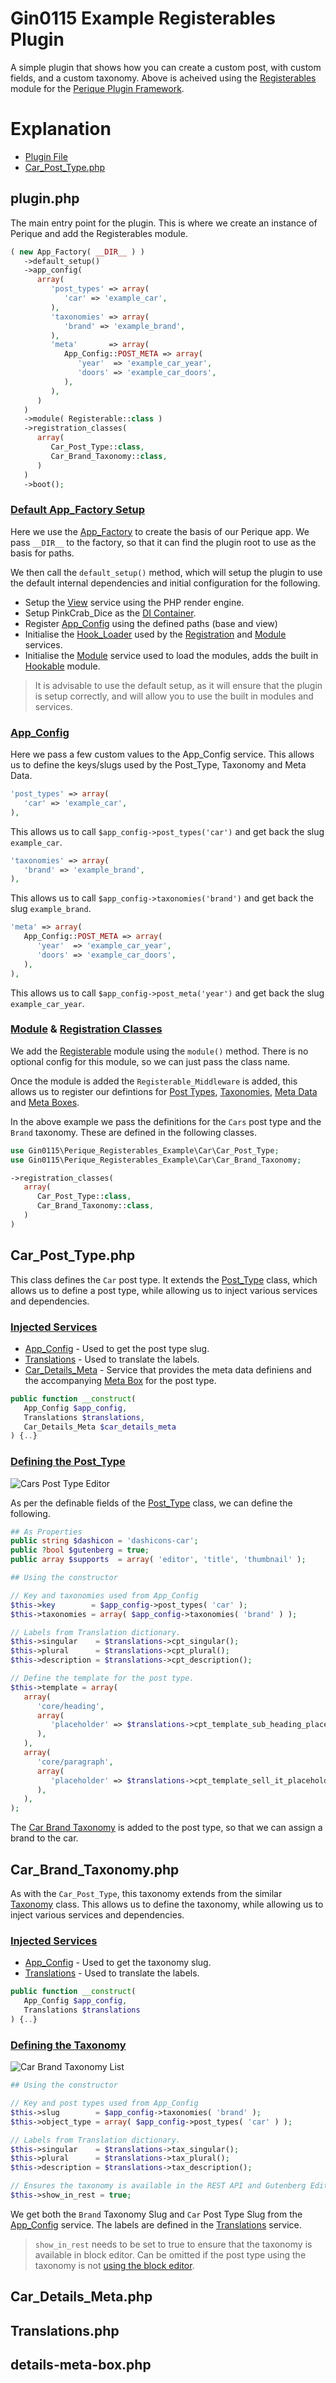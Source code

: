 # Gin0115 Example Registerables Plugin

A simple plugin that shows how you can create a custom post, with custom fields, and a custom taxonomy. Above is acheived using the [Registerables](https://github.com/Pink-Crab/Perique-Registerables) module for the [Perique Plugin Framework](https://github.com/Pink-Crab/Perique-Framework).

# Explanation

* [Plugin File](#pluginphp)
* [Car_Post_Type.php](#car_post_typephp)

## plugin.php

The main entry point for the plugin. This is where we create an instance of Perique and add the Registerables module. 
```php
( new App_Factory( __DIR__ ) )
   ->default_setup()
   ->app_config(
      array(
         'post_types' => array(
            'car' => 'example_car',
         ),
         'taxonomies' => array(
            'brand' => 'example_brand',
         ),
         'meta'       => array(
            App_Config::POST_META => array(
               'year'  => 'example_car_year',
               'doors' => 'example_car_doors',
            ),
         ),
      )
   )
   ->module( Registerable::class )
   ->registration_classes(
      array(
         Car_Post_Type::class,
         Car_Brand_Taxonomy::class,
      )
   )
   ->boot();
```

### [Default App_Factory Setup](https://perique.info/core/App/setup#using-the-factory)

Here we use the [App_Factory](https://perique.info/core/App/app_factory) to create the basis of our Perique app. We pass `__DIR__` to the factory, so that it can find the plugin root to use as the basis for paths.

We then call the `default_setup()` method, which will setup the plugin to use the default internal dependencies and initial configuration for the following.

* Setup the [View](https://perique.info/core/App/view) service using the PHP render engine.
* Setup PinkCrab_Dice as the [DI Container](https://perique.info/core/DI).
* Register [App_Config](https://perique.info/core/App/app_config) using the defined paths (base and view)
* Initialise the [Hook_Loader](https://perique.info/lib/Hook_Loader) used by the [Registration](https://perique.info/core/Registration/) and [Module](https://perique.info/core/Registration/Modules) services.
* Initialise the [Module](https://perique.info/core/Registration/Modules) service used to load the modules, adds the built in [Hookable](https://perique.info/core/Registration/Hookable) module.

> It is advisable to use the default setup, as it will ensure that the plugin is setup correctly, and will allow you to use the built in modules and services.

### [App_Config](https://perique.info/core/App/app_config)

Here we pass a few custom values to the App_Config service. This allows us to define the keys/slugs used by the Post_Type, Taxonomy and Meta Data.

```php
'post_types' => array(
   'car' => 'example_car',
),
```
This allows us to call `$app_config->post_types('car')` and get back the slug `example_car`. 

```php
'taxonomies' => array(
   'brand' => 'example_brand',
),
```
This allows us to call `$app_config->taxonomies('brand')` and get back the slug `example_brand`. 

```php
'meta' => array(
   App_Config::POST_META => array(
      'year'  => 'example_car_year',
      'doors' => 'example_car_doors',
   ),
),
```
This allows us to call `$app_config->post_meta('year')` and get back the slug `example_car_year`.

### [Module](https://perique.info/core/Registration/Modules) & [Registration Classes](https://perique.info/core/Registration/)

We add the [Registerable](https://perique.info/core/Registration/Modules/Registerable) module using the `module()` method. There is no optional config for this module, so we can just pass the class name.

Once the module is added the `Registerable_Middleware` is added, this allows us to register our defintions for [Post Types](https://perique.info/module/Registerables/#post-type), [Taxonomies](https://perique.info/module/Registerables/#taxonomy), [Meta Data](https://perique.info/module/Registerables/#metadata) and [Meta Boxes](https://perique.info/module/Registerables/#meta-box).

In the above example we pass the definitions for the `Cars` post type and the `Brand` taxonomy. These are defined in the following classes.

```php
use Gin0115\Perique_Registerables_Example\Car\Car_Post_Type;
use Gin0115\Perique_Registerables_Example\Car\Car_Brand_Taxonomy;

->registration_classes(
   array(
      Car_Post_Type::class,
      Car_Brand_Taxonomy::class,
   )
)
```

## Car_Post_Type.php

This class defines the `Car` post type. It extends the [Post_Type](https://perique.info/module/Registerables/#post-type) class, which allows us to define a post type, while allowing us to inject various services and dependencies.

### [Injected Services](https://perique.info/core/DI/)

* [App_Config](https://perique.info/core/App/app_config) - Used to get the post type slug.
* [Translations](#translationsphp) - Used to translate the labels.
* [Car_Details_Meta](#car_details_metaphp) - Service that provides the meta data definiens and the accompanying [Meta Box](https://perique.info/module/Registerables/#meta-box) for the post type.

```php
public function __construct(
   App_Config $app_config,
   Translations $translations,
   Car_Details_Meta $car_details_meta
) {..}
```

### [Defining the Post_Type](https://perique.info/module/Registerables/#post-type)

![Cars Post Type Editor](docs/images/Cars-Post-Type-Editor.png "Image of the Car Post Type Editor, with the defined block template.")

As per the definable fields of the [Post_Type](https://perique.info/module/Registerables/docs/Post-Type) class, we can define the following.

```php
## As Properties
public string $dashicon = 'dashicons-car';
public ?bool $gutenberg = true;
public array $supports  = array( 'editor', 'title', 'thumbnail' );

## Using the constructor

// Key and taxonomies used from App_Config
$this->key        = $app_config->post_types( 'car' );
$this->taxonomies = array( $app_config->taxonomies( 'brand' ) );

// Labels from Translation dictionary.
$this->singular    = $translations->cpt_singular();
$this->plural      = $translations->cpt_plural();
$this->description = $translations->cpt_description();

// Define the template for the post type.
$this->template = array(
   array(
      'core/heading',
      array(
         'placeholder' => $translations->cpt_template_sub_heading_placeholder(),
      ),
   ),
   array(
      'core/paragraph',
      array(
         'placeholder' => $translations->cpt_template_sell_it_placeholder(),
      ),
   ),
);
```

The [Car Brand Taxonomy](#car_brand_taxonomyphp) is added to the post type, so that we can assign a brand to the car.

## Car_Brand_Taxonomy.php

As with the `Car_Post_Type`, this taxonomy extends from the similar [Taxonomy](https://perique.info/module/Registerables/#taxonomy) class. This allows us to define the taxonomy, while allowing us to inject various services and dependencies.

### [Injected Services](https://perique.info/core/DI/)

* [App_Config](https://perique.info/core/App/app_config) - Used to get the taxonomy slug.
* [Translations](#translationsphp) - Used to translate the labels.

```php
public function __construct(
   App_Config $app_config,
   Translations $translations
) {..}
```

### [Defining the Taxonomy](https://perique.info/module/Registerables/#taxonomy)

![Car Brand Taxonomy List](docs/images/Cars-Taxonomy-List.png "Image of the Car Brand Taxonomy list table and quick add")

```php
## Using the constructor

// Key and post types used from App_Config
$this->slug        = $app_config->taxonomies( 'brand' );
$this->object_type = array( $app_config->post_types( 'car' ) );

// Labels from Translation dictionary.
$this->singular    = $translations->tax_singular();
$this->plural      = $translations->tax_plural();
$this->description = $translations->tax_description();

// Ensures the taxonomy is available in the REST API and Gutenberg Editor
$this->show_in_rest = true;
```

We get both the `Brand` Taxonomy Slug and `Car` Post Type Slug from the [App_Config](https://perique.info/core/App/app_config) service. The labels are defined in the [Translations](#translationsphp) service.

> `show_in_rest` needs to be set to true to ensure that the taxonomy is available in block editor. Can be omitted if the post type using the taxonomy is not [using the block editor](https://perique.info/module/Registerables/docs/Post-Type#gutenberg).

## Car_Details_Meta.php


## Translations.php

## details-meta-box.php

